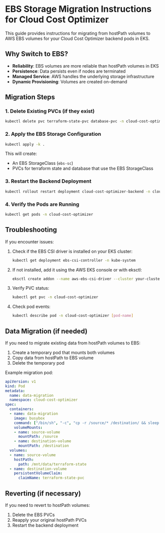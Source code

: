 # EBS Storage Migration Instructions for Cloud Cost Optimizer

This guide provides instructions for migrating from hostPath volumes to AWS EBS volumes for your Cloud Cost Optimizer backend pods in EKS.

## Why Switch to EBS?

- **Reliability**: EBS volumes are more reliable than hostPath volumes in EKS
- **Persistence**: Data persists even if nodes are terminated
- **Managed Service**: AWS handles the underlying storage infrastructure
- **Dynamic Provisioning**: Volumes are created on-demand

## Migration Steps

### 1. Delete Existing PVCs (if they exist)

```bash
kubectl delete pvc terraform-state-pvc database-pvc -n cloud-cost-optimizer
```

### 2. Apply the EBS Storage Configuration

```bash
kubectl apply -k .
```

This will create:
- An EBS StorageClass (`ebs-sc`)
- PVCs for terraform state and database that use the EBS StorageClass

### 3. Restart the Backend Deployment

```bash
kubectl rollout restart deployment cloud-cost-optimizer-backend -n cloud-cost-optimizer
```

### 4. Verify the Pods are Running

```bash
kubectl get pods -n cloud-cost-optimizer
```

## Troubleshooting

If you encounter issues:

1. Check if the EBS CSI driver is installed on your EKS cluster:
   ```bash
   kubectl get deployment ebs-csi-controller -n kube-system
   ```

2. If not installed, add it using the AWS EKS console or with eksctl:
   ```bash
   eksctl create addon --name aws-ebs-csi-driver --cluster your-cluster-name --region your-region
   ```

3. Verify PVC status:
   ```bash
   kubectl get pvc -n cloud-cost-optimizer
   ```

4. Check pod events:
   ```bash
   kubectl describe pod -n cloud-cost-optimizer [pod-name]
   ```

## Data Migration (if needed)

If you need to migrate existing data from hostPath volumes to EBS:

1. Create a temporary pod that mounts both volumes
2. Copy data from hostPath to EBS volume
3. Delete the temporary pod

Example migration pod:
```yaml
apiVersion: v1
kind: Pod
metadata:
  name: data-migration
  namespace: cloud-cost-optimizer
spec:
  containers:
  - name: data-migration
    image: busybox
    command: ["/bin/sh", "-c", "cp -r /source/* /destination/ && sleep 3600"]
    volumeMounts:
    - name: source-volume
      mountPath: /source
    - name: destination-volume
      mountPath: /destination
  volumes:
  - name: source-volume
    hostPath:
      path: /mnt/data/terraform-state
  - name: destination-volume
    persistentVolumeClaim:
      claimName: terraform-state-pvc
```

## Reverting (if necessary)

If you need to revert to hostPath volumes:

1. Delete the EBS PVCs
2. Reapply your original hostPath PVCs
3. Restart the backend deployment

